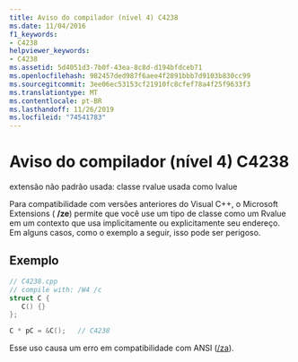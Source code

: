 ```yaml
---
title: Aviso do compilador (nível 4) C4238
ms.date: 11/04/2016
f1_keywords:
- C4238
helpviewer_keywords:
- C4238
ms.assetid: 5d4051d3-7b0f-43ea-8c8d-d194bfdceb71
ms.openlocfilehash: 982457ded987f6aee4f2891bbb7d9103b830cc99
ms.sourcegitcommit: 3ee06ec53153cf21910fc8cfef78a4f25f9633f3
ms.translationtype: MT
ms.contentlocale: pt-BR
ms.lasthandoff: 11/26/2019
ms.locfileid: "74541783"
---
```

# <a name="compiler-warning-level-4-c4238"></a>Aviso do compilador (nível 4) C4238

extensão não padrão usada: classe rvalue usada como lvalue

Para compatibilidade com versões anteriores do Visual C++, o Microsoft Extensions ( **/ze**) permite que você use um tipo de classe como um Rvalue em um contexto que usa implicitamente ou explicitamente seu endereço. Em alguns casos, como o exemplo a seguir, isso pode ser perigoso.

## <a name="example"></a>Exemplo

```cpp
// C4238.cpp
// compile with: /W4 /c
struct C {
   C() {}
};

C * pC = &C();   // C4238
```

Esse uso causa um erro em compatibilidade com ANSI ([/za](../../build/reference/za-ze-disable-language-extensions.md)).